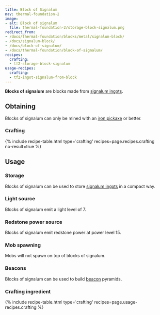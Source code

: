 ```yaml
---
title: Block of Signalum
nav: thermal-foundation-2
image:
- alt: Block of signalum
  file: thermal-foundation-2/storage-block-signalum.png
redirect_from:
- /docs/thermal-foundation/blocks/metal/signalum-block/
- /docs/signalum-block/
- /docs/block-of-signalum/
- /docs/thermal-foundation/block-of-signalum/
recipes:
  crafting:
  - tf2-storage-block-signalum
usage-recipes:
  crafting:
  - tf2-ingot-signalum-from-block
---
```


**Blocks of signalum** are blocks made from [signalum
ingots](/docs/thermal-foundation-2/signalum-ingot/).


Obtaining
---------

Blocks of signalum can only be mined with an [iron
pickaxe](https://minecraft.gamepedia.com/Pickaxe) or better.

### Crafting
{% include recipe-table.html type='crafting' recipes=page.recipes.crafting no-result=true %}


Usage
-----

### Storage
Blocks of signalum can be used to store [signalum ingots](/docs/thermal-foundation-2/signalum-ingot/)
in a compact way.

### Light source
Blocks of signalum emit a light level of 7.

### Redstone power source
Blocks of signalum emit redstone power at power level 15.

### Mob spawning
Mobs will not spawn on top of blocks of signalum.

### Beacons
Blocks of signalum can be used to build
[beacon](https://minecraft.gamepedia.com/Beacon) pyramids.

### Crafting ingredient
{% include recipe-table.html type='crafting' recipes=page.usage-recipes.crafting %}
